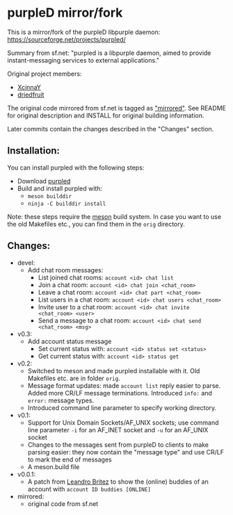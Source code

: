 # purpleD mirror/fork

This is a mirror/fork of the purpleD libpurple daemon:
https://sourceforge.net/projects/purpled/

Summary from sf.net:
"purpled is a libpurple daemon, aimed to provide instant-messaging services to
external applications."

Original project members:
* [XcinnaY](https://sourceforge.net/u/xcinnay/)
* [driedfruit](https://sourceforge.net/u/driedfruit/)

The original code mirrored from sf.net is tagged as
["mirrored"](https://github.com/hwipl/purpled/releases/tag/mirrored). See
README for original description and INSTALL for original building information.

Later commits contain the changes described in the "Changes" section.

## Installation:

You can install purpled with the following steps:

* Download [purpled](https://github.com/hwipl/purpled)
* Build and install purpled with:
  * `meson builddir`
  * `ninja -C builddir install`

Note: these steps require the [meson](https://mesonbuild.com/) build system.
In case you want to use the old Makefiles etc., you can find them in the `orig`
directory.

## Changes:

* devel:
  * Add chat room messages:
    * List joined chat rooms: `account <id> chat list`
    * Join a chat room: `account <id> chat join <chat_room>`
    * Leave a chat room: `account <id> chat part <chat_room>`
    * List users in a chat room: `account <id> chat users <chat_room>`
    * Invite user to a chat room: `account <id> chat invite <chat_room> <user>`
    * Send a message to a chat room: `account <id> chat send <chat_room> <msg>`
* v0.3:
  * Add account status message
    * Set current status with: `account <id> status set <status>`
    * Get current status with: `account <id> status get`
* v0.2:
  * Switched to meson and made purpled installable with it. Old Makefiles etc.
    are in folder `orig`.
  * Message format updates: made `account list` reply easier to parse. Added
    more CR/LF message terminations. Introduced `info:` and `error:` message
    types.
  * Introduced command line parameter to specify working directory.
* v0.1:
  * Support for Unix Domain Sockets/AF\_UNIX sockets; use command line
    parameter `-i` for an AF\_INET socket and `-u` for an AF\_UNIX socket
  * Changes to the messages sent from purpleD to clients to make parsing
    easier: they now contain the "message type" and use CR/LF to mark the end
    of messages
  * A meson.build file
* v0.0.1:
  * A patch from [Leandro Britez](https://sourceforge.net/u/britinx/) to show
    the (online) buddies of an account with `account ID buddies [ONLINE]`
* mirrored:
  * original code from sf.net
